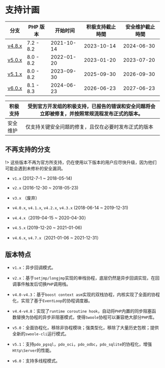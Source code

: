 # 支持计画

| 分支 | PHP 版本 | 开始时间 | 积极支持截止時間 | 安全维护截止時間 |
| --- | --- | --- | --- | --- |
| [v4.8.x](https://github.com/swoole/swoole-src/tree/4.8.x) | 7.2 - 8.2 | 2021-10-14 | 2023-10-14 | 2024-06-30 |
| [v5.0.x](https://github.com/swoole/swoole-src/tree/5.0.x) | 8.0 - 8.2 | 2022-01-20 | 2023-01-20 | 2023-07-20 |
| [v5.1.x](https://github.com/swoole/swoole-src/tree/master) | 8.0 - 8.2 | 2023-09-30 | 2025-09-30 | 2026-09-30 |
| [v6.0.x](https://github.com/swoole/swoole-src/tree/master) | 8.1 - 8.3 | 2024-06-23 | 2026-06-23 | 2027-06-23 |

| 积极支持 | 受到官方开发组的积极支持，已报告的错误和安全问题将会立即被修复，并按照常规流程发布正式的版本。 |
| -------- | ---------------------------------------------------------------------------------------------- |
| 安全维护 | 仅支持关键安全问题的修复，且仅在必要时发布正式的版本 |

## 不再支持的分支

!> 这些版本不再为官方所支持，仍在使用以下版本的用户应尽快升级，因为他们可能会遇到未修补的安全漏洞。

- `v1.x` (2012-7-1 ~ 2018-05-14)

- `v2.x` (2016-12-30 ~ 2018-05-23)

- `v3.x` （废弃）

- `v4.0.x`, `v4.1.x`, `v4.2.x`, `v4.3.x` (2018-06-14 ~ 2019-12-31)

- `v4.4.x`（2019-04-15 ~ 2020-04-30）

- `v4.5.x` (2019-12-20 ~ 2021-01-06)
- `v4.6.x`, `v4.7.x`（2021-01-06 ~ 2021-12-31）

## 版本特点

- `v1.x`：异步回调模式。

- `v2.x`：基于`setjmp/longjmp`实现的单栈协程，底层仍然是异步回调实现，在回调事件触发后切换`PHP`调用栈。

- `v4.0-v4.3`：基于`boost context asm`实现的双栈协程，内核实现了全面的协程化，实现了基于`EventLoop`的协程调度器。

- `v4.4-v4.8`：实现了`runtime coroutine hook`，自动将`PHP`内置的同步阻塞函数替换为协程的异步非阻塞模式，使得`Swoole`协程可以兼容绝大部分`PHP`库。

- `v5.0`：全面协程化，移除非协程模块；强类型化，移除了大量历史包袱；提供全新的`swoole-cli`运行模式。
- `v5.1`：支持`pdo_pgsql`，`pdo_oci`，`pdo_odbc`，`pdo_sqlite`的协程化，增强`Http\Server`的性能。
- `v6.0`：支持多线程模式。
